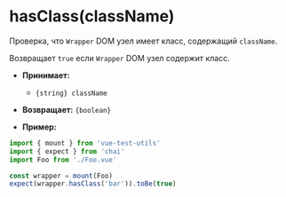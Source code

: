 # hasClass(className)

Проверка, что `Wrapper` DOM узел имеет класс, содержащий `className`.

Возвращает `true` если `Wrapper` DOM узел содержит класс.

- **Принимает:**
  - `{string} className`

- **Возвращает:** `{boolean}`

- **Пример:**

```js
import { mount } from 'vue-test-utils'
import { expect } from 'chai'
import Foo from './Foo.vue'

const wrapper = mount(Foo)
expect(wrapper.hasClass('bar')).toBe(true)
```
